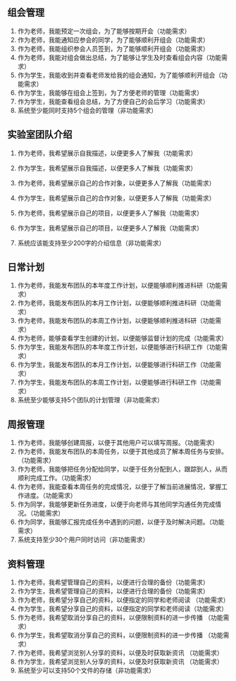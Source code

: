 ## 组会管理

1. 作为老师，我能预定一次组会，为了能够按期开会（功能需求）
2. 作为老师，我能通知应参会的同学，为了能够顺利开组会（功能需求）
3. 作为老师，我能组织参会人员签到，为了能够顺利开组会（功能需求）
4. 作为老师，我能对组会做出总结，为了能够让学生及时查看组会内容（功能需求）
5. 作为学生，我能收到并查看老师发给我的组会通知，为了能够顺利开组会（功能需求）
6. 作为学生，我能够在组会上签到，为了方便老师的管理（功能需求）
7. 作为学生，我能查看组会总结，为了方便自己的会后学习（功能需求）
8. 系统至少能同时支持5个组会的管理（非功能需求）

## 实验室团队介绍

1. 作为老师，我希望展示自我描述，以便更多人了解我（功能需求）

2. 作为学生，我希望展示自我描述，以便更多人了解我（功能需求）

3. 作为老师，我希望展示自己的合作对象，以便更多人了解我（功能需求）

4. 作为学生，我希望展示自己的合作对象，以便更多人了解我（功能需求）

5. 作为老师，我希望展示自己的项目，以便更多人了解我（功能需求）

6. 作为学生，我希望展示自己的项目，以便更多人了解我（功能需求）
7. 系统应该能支持至少200字的介绍信息（非功能需求）

## 日常计划

1. 作为老师，我能发布团队的本年度工作计划，以便能够顺利推进科研（功能需求）
2. 作为老师，我能发布团队的本月工作计划，以便能够顺利推进科研（功能需求）
3. 作为老师，我能发布团队的本周工作计划，以便能够顺利推进科研（功能需求）
4. 作为老师，能够查看学生创建的计划，以便能够监督计划的完成（功能需求）
5. 作为学生，我能发布团队的本年度工作计划，以便能够进行科研工作（功能需求）
6. 作为学生，我能发布团队的本月工作计划，以便能够进行科研工作（功能需求）
7. 作为学生，我能发布团队的本周工作计划，以便能够进行科研工作（功能需求）
8. 系统至少能够支持5个团队的计划管理（非功能需求）

## 周报管理

1. 作为老师，我能够创建周报，以便于其他用户可以填写周报。（功能需求）
2. 作为老师，我能发布团队的本周任务，以便于其他成员了解本周任务与安排。（功能需求）
3. 作为老师，我能够把任务分配给同学，以便于任务分配到人，跟踪到人，从而顺利完成工作。（功能需求）
4. 作为老师，我能查看本周任务的完成情况，以便于了解当前进展情况，掌握工作进度。（功能需求）
5. 作为同学，我能够更新任务进度，以便于向老师与其他同学沟通任务完成情况。（功能需求）
6. 作为同学，我能够汇报完成任务中遇到的问题，以便于及时解决问题。（功能需求）
7. 系统支持至少30个用户同时访问（非功能需求）

## 资料管理

1. 作为老师，我希望管理自己的资料，以便进行合理的备份（功能需求）
2. 作为学生，我希望管理自己的资料，以便进行合理的备份（功能需求）
3. 作为老师，我希望分享自己的资料，以便指定的同学和老师阅读 （功能需求）
4. 作为学生，我希望分享自己的资料，以便指定的同学和老师阅读（功能需求）
5. 作为老师，我希望取消分享自己的资料，以便限制资料的进一步传播 （功能需求）
6. 作为学生，我希望取消分享自己的资料，以便限制资料的进一步传播 （功能需求）
7. 作为老师，我希望浏览别人分享的资料，以便及时获取新资讯 （功能需求）
8. 作为学生，我希望浏览别人分享的资料，以便及时获取新资讯 （功能需求）
9. 系统至少可以支持50个文件的存储（非功能需求）
